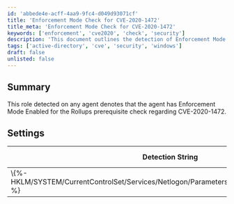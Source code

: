 ```yaml
---
id: 'abbede4e-acff-4aa9-9fc4-d049d93071cf'
title: 'Enforcement Mode Check for CVE-2020-1472'
title_meta: 'Enforcement Mode Check for CVE-2020-1472'
keywords: ['enforcement', 'cve2020', 'check', 'security']
description: 'This document outlines the detection of Enforcement Mode Enabled on agents as part of the Rollups prerequisite check for CVE-2020-1472. It includes the detection string, comparator, result, and applicable operating systems.'
tags: ['active-directory', 'cve', 'security', 'windows']
draft: false
unlisted: false
---
```


## Summary

This role detected on any agent denotes that the agent has Enforcement Mode Enabled for the Rollups prerequisite check regarding CVE-2020-1472.

## Settings

| Detection String                                                | Comparator | Result | Applicable OS        |
|---------------------------------------------------------------|------------|--------|----------------------|
| \\{%-HKLM/SYSTEM/CurrentControlSet/Services/Netlogon/Parameters:FullSecureChannelProtection-%} | Equals     | 1      | AD Domain Controller  |
